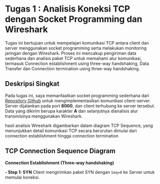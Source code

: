 # Tugas 1 : Analisis Koneksi TCP dengan Socket Programming dan Wireshark

Tugas ini bertujuan untuk mempelajari komunikasi TCP antara client dan server menggunakan socket programming serta melakukan monitoring jaringan dengan Wireshark. Proses ini mencakup pengiriman data sederhana dan analisis paket TCP untuk memahami alur komunikasi, termasuk Connection establishment using three-way handshaking, Data Transfer dan Connection termination using three-way handshaking.

## Deskripsi Singkat

Pada tugas ini, saya memanfaatkan socket programming sederhana dari [Repository Github](https://github.com/ferryastika/socket-programming-simple-server-and-client) untuk mengimplementasikan komunikasi client-server. Server dijalankan pada port **8000**, dan client terhubung ke server tersebut. Data yang dikirim berupa karakter **A** dan selanjutnya dianalisis alur transmisinya menggunakan Wireshark.

hasil analisis Wireshark digambarkan dalam diagram TCP Sequence, yang menunjukkan detail komunikasi TCP secara berurutan dimulai dari connection establishment hingga connection termination

## TCP Connection Sequence Diagram

**Connection Establishment (Three-way handshaking)**

**- Step 1: SYN**
   Client mengirimkan paket SYN dengan `Seq=0` ke Server untuk memulai koneksi.